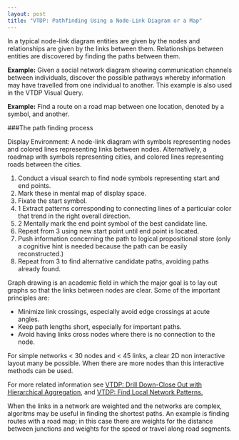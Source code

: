 ```yaml
---
layout: post
title: "VTDP: Pathfinding Using a Node-Link Diagram or a Map"
---
```


In a typical node-link diagram entities are given by the nodes and relationships are given by the links between them. Relationships between entities are discovered by finding the paths between them. 

**Example:** Given a social network diagram showing communication channels between individuals, discover the possible pathways whereby information may have travelled from one individual to another. This example is also used in the VTDP Visual Query. 

**Example:** Find a route on a road map between one location, denoted by a symbol, and another. 

 
###The path finding process 

Display Environment: A node-link diagram with symbols representing nodes and colored lines representing links between nodes. Alternatively, a roadmap with symbols representing cities, and colored lines representing roads between the cities. 

1. Conduct a visual search to find node symbols representing start and end points.
2. Mark these in mental map of display space.
3. Fixate the start symbol.
  3. 1 Extract patterns corresponding to connecting lines of a particular color that trend in the right          overall  direction.  
  3. 2 Mentally mark the end point symbol of the best candidate line.
4. Repeat from 3 using new start point until end point is located.
5. Push information concerning the path to logical propositional store (only a cognitive hint is needed       because the path can be easily reconstructed.)
6. Repeat from 3 to find alternative candidate paths, avoiding paths already found.


Graph drawing is an academic field in which the major goal is to lay out graphs so that the links between nodes are clear. Some of the important principles are:

- Minimize link crossings, especially avoid edge crossings at acute angles.
- Keep path lengths short, especially for important paths.
- Avoid having links cross nodes where there is no connection to the node. 

For simple networks < 30 nodes and < 45 links, a clear 2D non interactive layout many be possible. When there are more nodes than this interactive methods can be used.

For more related information see 
[VTDP: Drill Down-Close Out with Hierarchical Aggregation](http://www.visualthinkingdesign.com/drillDownHeirarchy/), and [VTDP: Find Local Network Patterns.](http://www.visualthinkingdesign.com/localNetworkPatterns/) 

When the links in a network are weighted and the networks are complex, algoritms may be useful in finding the shortest paths. An example is finding routes with a road map; in this case there are weights for the distance between junctions and weights for the speed or travel along road segments. 

  
 
    
  